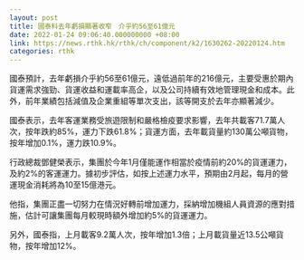 ```yaml
---
layout: post
title: 國泰料去年虧損顯著收窄　介乎約56至61億元
date: 2022-01-24 09:06:40.000000000 +08:00
link: https://news.rthk.hk/rthk/ch/component/k2/1630262-20220124.htm
categories: rthk
---
```


國泰預計，去年虧損介乎約56至61億元，遠低過前年的216億元，主要受惠於期內貨運需求強勁、貨運收益和運載率高企，以及公司持續有效地管理現金和成本。此外，前年業績包括減值及企業重組等單次支出，該等開支於去年亦顯著減少。

國泰表示，去年客運業務受旅遊限制和嚴格檢疫要求影響，去年共載客71.7萬人次，按年跌約85%，運力下跌61.8%；貨運方面，去年載貨量約130萬公噸貨物，按年增加0.1%，運力跌10.9%。

行政總裁鄧健榮表示，集團於今年1月僅能運作相當於疫情前約20%的貨運運力，及約2%的客運運力。據初步評估，如按上述運力水平，預期由2月起，每月的營運現金消耗將為10至15億港元。

他指，集團正盡一切努力在情況好轉前增加運力，採納增加機組人員資源的應對措施，估計可讓集團每月較現時額外增加約5%的貨運運力。

另外，國泰指，上月載客9.2萬人次，按年增加1.3倍；上月載貨量近13.5公噸貨物，按年增加12%。
